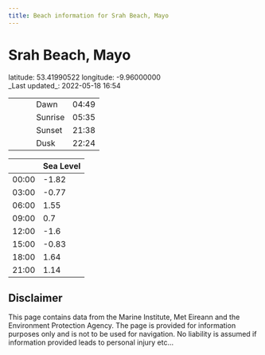 ```yaml
---
title: Beach information for Srah Beach, Mayo
---
```

# Srah Beach, Mayo 

<div class="location-info">latitude: 53.41990522 longitude: -9.96000000</div>
<div class="met-eireann-warnings"></div>
_Last updated_: 2022-05-18 16:54

|   |   |   |   |   |
|---|---|---|---|---|
|   |   |   | Dawn  | 04:49 |
|   |   |   | Sunrise  | 05:35 |
|   |   |   | Sunset  | 21:38 |
|   |   |   | Dusk  | 22:24 |

<div></div>

|   | Sea Level  |
|---|---|
| 00:00 | -1.82 |
| 03:00 | -0.77 |
| 06:00 | 1.55 |
| 09:00 | 0.7 |
| 12:00 | -1.6 |
| 15:00 | -0.83 |
| 18:00 | 1.64 |
| 21:00 | 1.14 |

## Disclaimer

This page contains data from the Marine Institute,
Met Eireann and the Environment Protection Agency. The page is provided for
information purposes only and is not to be used for navigation. No liability
is assumed if information provided leads to personal injury etc...